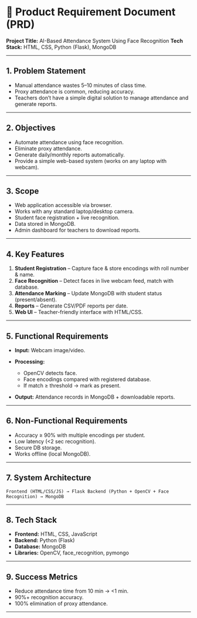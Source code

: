 # 📄 Product Requirement Document (PRD)

**Project Title:** AI-Based Attendance System Using Face Recognition
**Tech Stack:** HTML, CSS, Python (Flask), MongoDB

---

## 1. Problem Statement

* Manual attendance wastes 5–10 minutes of class time.
* Proxy attendance is common, reducing accuracy.
* Teachers don’t have a simple digital solution to manage attendance and generate reports.

---

## 2. Objectives

* Automate attendance using face recognition.
* Eliminate proxy attendance.
* Generate daily/monthly reports automatically.
* Provide a simple web-based system (works on any laptop with webcam).

---

## 3. Scope

* Web application accessible via browser.
* Works with any standard laptop/desktop camera.
* Student face registration + live recognition.
* Data stored in MongoDB.
* Admin dashboard for teachers to download reports.

---

## 4. Key Features

1. **Student Registration** – Capture face & store encodings with roll number & name.
2. **Face Recognition** – Detect faces in live webcam feed, match with database.
3. **Attendance Marking** – Update MongoDB with student status (present/absent).
4. **Reports** – Generate CSV/PDF reports per date.
5. **Web UI** – Teacher-friendly interface with HTML/CSS.

---

## 5. Functional Requirements

* **Input:** Webcam image/video.
* **Processing:**

  * OpenCV detects face.
  * Face encodings compared with registered database.
  * If match ≥ threshold → mark as present.
* **Output:** Attendance records in MongoDB + downloadable reports.

---

## 6. Non-Functional Requirements

* Accuracy ≥ 90% with multiple encodings per student.
* Low latency (<2 sec recognition).
* Secure DB storage.
* Works offline (local MongoDB).

---

## 7. System Architecture

```
Frontend (HTML/CSS/JS) → Flask Backend (Python + OpenCV + Face Recognition) → MongoDB  
```

---

## 8. Tech Stack

* **Frontend:** HTML, CSS, JavaScript
* **Backend:** Python (Flask)
* **Database:** MongoDB
* **Libraries:** OpenCV, face_recognition, pymongo

---

## 9. Success Metrics

* Reduce attendance time from 10 min → <1 min.
* 90%+ recognition accuracy.
* 100% elimination of proxy attendance.

---
